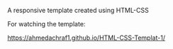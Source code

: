 A responsive template created using HTML-CSS 

For watching the template:

https://ahmedachraf1.github.io/HTML-CSS-Templat-1/
